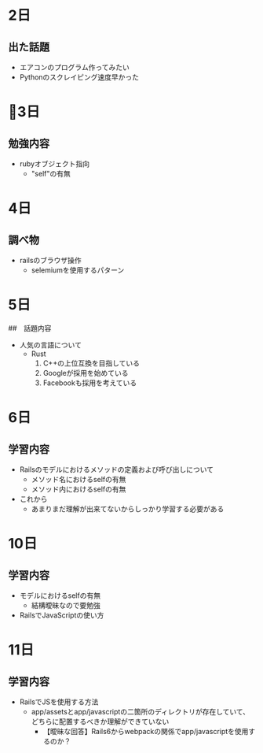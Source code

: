# 2日
## 出た話題
- エアコンのプログラム作ってみたい
- Pythonのスクレイピング速度早かった

# 3日
## 勉強内容
- rubyオブジェクト指向
    - "self"の有無

# 4日
## 調べ物
- railsのブラウザ操作
    - selemiumを使用するパターン

# 5日
##　話題内容
- 人気の言語について
    - Rust
        1. C++の上位互換を目指している
        2. Googleが採用を始めている
        3. Facebookも採用を考えている

# 6日
## 学習内容
- Railsのモデルにおけるメソッドの定義および呼び出しについて
    - メソッド名におけるselfの有無
    - メソッド内におけるselfの有無
- これから
    - あまりまだ理解が出来てないからしっかり学習する必要がある

# 10日
## 学習内容
- モデルにおけるselfの有無
    - 結構曖昧なので要勉強
- RailsでJavaScriptの使い方

# 11日
## 学習内容
- RailsでJSを使用する方法
    - app/assetsとapp/javascriptの二箇所のディレクトリが存在していて、どちらに配置するべきか理解ができていない
        - 【曖昧な回答】Rails6からwebpackの関係でapp/javascriptを使用するのか？
